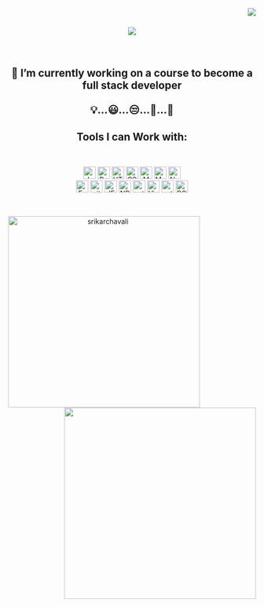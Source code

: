 <!-- <h1 align="center">Hi 👋, I'm Srikar Chavali!</h1>
<br>

- 🔭 I’m currently working on a course to become a full stack developer 
- 🌱 I’m currently learning HTML, CSS and JavaScript -->


<img align="right" src="https://visitor-badge.laobi.icu/badge?page_id=srikarchavali">

<h1 align="center">
  <a href="https://git.io/typing-svg">
    <img src="https://readme-typing-svg.herokuapp.com?color=%2336BCF7&duration=3000&center=true&lines=Hello%2C+There!%F0%9F%91%8B;My+name+is+srikar+chavali....+;I+am+a+software+developer;Nice+to+meet+You!">
  </a>
</h1>
<br>
<h2 align="center">
  🔭 I’m currently working on a course to become a full stack developer 
  <br>
  <br>
  💡...😃...😒...🤔...🤩
</h2>


<h2 align="center">Tools I can Work with:<br></h2>
<br>
<p align="center">
  <img src="https://img.shields.io/badge/JavaScript-282C34?logo=javascript&logoColor=F7DF1E" alt="JavaScript logo" title="JavaScript" height="25" />
  <img src="https://img.shields.io/badge/React-282C34?logo=react&logoColor=61DAFB" alt="React logo" title="React" height="25" />
  <img src="https://img.shields.io/badge/HTML5-282C34?logo=html5&logoColor=E34F26" alt="HTML5 logo" title="HTML5" height="25" />
  <img src="https://img.shields.io/badge/CSS3-282C34?logo=css3&logoColor=1572B6" alt="CSS3 logo" title="CSS3" height="25" />
  <img src="https://img.shields.io/badge/MongoDB-282C34?logo=mongodb&logoColor=47A248" alt="MongoDB logo" title="MongoDB" height="25" />
  <img src="https://img.shields.io/badge/MySQL-282C34?logo=mysql&logoColor=00758F" alt="MySQL logo" title="MySQL" height="25" />
  <img src="https://img.shields.io/badge/Node.js-282C34?logo=node.js&logoColor=339933" alt="Node.js logo" title="Node.js" height="25" />
   <br>
  <img src="https://img.shields.io/badge/Express-282C34?logo=express&logoColor=FFFFFF" alt="Express.js logo" title="Express.js" height="25" />
  <img src="https://img.shields.io/badge/git-282C34?logo=git&logoColor=F05032" alt="git logo" title="git" height="25" />
  <img src="https://img.shields.io/badge/JEST-282C34?logo=jest&logoColor=c33f21" alt="JEST logo" title="JEST" height="25" />
  <img src="https://img.shields.io/badge/NPM-282C34?logo=npm&logoColor=F7DF1E" alt="NPM logo" title="NPM" height="25" />
  <img src="https://img.shields.io/badge/python-282C34?logo=python&logoColor=1572B6" alt="python logo" title="Python" height="25" />
  <img src="https://img.shields.io/badge/VS%20Code-282C34?logo=visual-studio-code&logoColor=007ACC" alt="Visual Studio Code logo" title="Visual Studio Code" height="25" />
  <img src="https://img.shields.io/badge/LabView-282C34?logo=labView&logoColor=F7DF1E" alt="python logo" title="LabView" height="25" /> 
  <img src="https://img.shields.io/badge/ROS-282C34?logo=ros" alt="ROS logo" title="ROS" height="25" /> 
  </p>
<br>
<p align=center>
  <div align=center>
    <a href="https://github.com/srikarchavali/github-readme-streak-stats" title="Go to Source">
      <img align="left" width=390 src="https://github-readme-streak-stats.herokuapp.com/?user=srikarchavali&theme=react&border=61dafb&hide_border=true" alt="srikarchavali" />
    </a>
    <a href="https://github.com/srikarchavali/github-readme-stats" title="Go to Source">
      <img align="right" width=390 src="https://github-readme-stats.vercel.app/api?username=srikarchavali&show_icons=true&theme=react&border_color=61dafb&hide_border=true" />
    </a>
  </div>
</p>
<!--
**srikarchavali/srikarchavali** is a ✨ _special_ ✨ repository because its `README.md` (this file) appears on your GitHub profile.

Here are some ideas to get you started:

- 🔭 I’m currently working on a course to become a full stack developer 
- 🌱 I’m currently learning HTML, CSS and JavaScript
- 👯 I’m looking to collaborate on ...
- 🤔 I’m looking for help with ...
- 💬 Ask me about ...
- 📫 How to reach me: ...
- 😄 Pronouns: ...
- ⚡ Fun fact: ...
-->
